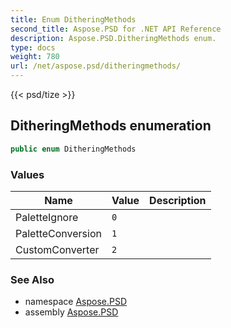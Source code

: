 ```yaml
---
title: Enum DitheringMethods
second_title: Aspose.PSD for .NET API Reference
description: Aspose.PSD.DitheringMethods enum. 
type: docs
weight: 780
url: /net/aspose.psd/ditheringmethods/
---
```

{{< psd/tize >}}
## DitheringMethods enumeration

```csharp
public enum DitheringMethods
```

### Values

| Name | Value | Description |
| --- | --- | --- |
| PaletteIgnore | `0` |  |
| PaletteConversion | `1` |  |
| CustomConverter | `2` |  |

### See Also

* namespace [Aspose.PSD](../../aspose.psd/)
* assembly [Aspose.PSD](../../)


